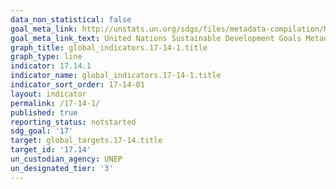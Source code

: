```yaml
---
data_non_statistical: false
goal_meta_link: http://unstats.un.org/sdgs/files/metadata-compilation/Metadata-Goal-17.pdf
goal_meta_link_text: United Nations Sustainable Development Goals Metadata (pdf 468kB)
graph_title: global_indicators.17-14-1.title
graph_type: line
indicator: 17.14.1
indicator_name: global_indicators.17-14-1.title
indicator_sort_order: 17-14-01
layout: indicator
permalink: /17-14-1/
published: true
reporting_status: notstarted
sdg_goal: '17'
target: global_targets.17-14.title
target_id: '17.14'
un_custodian_agency: UNEP
un_designated_tier: '3'
---
```

